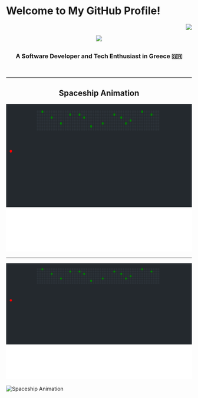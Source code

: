 # Welcome to My GitHub Profile!

<img align="right" src="https://visitor-badge.laobi.icu/badge?page_id=Alexis-Dim.Alexis-Dim" />

<h1 align="center">
    <img src="https://readme-typing-svg.herokuapp.com/?font=Righteous&size=35&center=true&vCenter=true&width=500&height=70&duration=4000&lines=Hello+👋+I'm+Alex+!;" />
</h1>

<h3 align="center">A Software Developer and Tech Enthusiast in Greece 🇬🇷</h3>

<br/>
<hr/>

<div align="center">

## Spaceship Animation

</div>
<img src="Animation.svg" alt="Spaceship Animation" width="100%" height="400">
<hr/>


![Spaceship Animation](https://github.com/Alexis-Dim/Alexis-Dim/raw/main/Animation.svg)

<img src="https://your-github-pages-site.github.io/alexis-animation/Animation.svg" alt="Spaceship Animation" width="100%" height="400">

<!---
Alexis-Dim/Alexis-Dim is a ✨ special ✨ repository because its `README.md` (this file) appears on your GitHub profile.
You can click the Preview link to take a look at your changes.
--->
